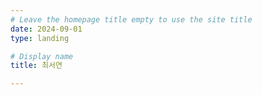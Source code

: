```yaml
---
# Leave the homepage title empty to use the site title
date: 2024-09-01
type: landing

# Display name
title: 최서연

---
```

